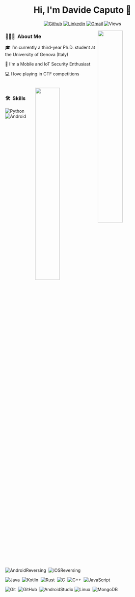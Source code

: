 <h1 align="center">  Hi, I'm Davide Caputo 👋 </h1>
<!--  <h3 align="center">🚀 fullstack devlover 🚀</h3> I'm Davide, a third-year PhD Student at the University of Genova -->
<div align="center">
  
[![Github](https://img.shields.io/badge/-Github-000?style=flat&logo=Github&logoColor=white)](https://github.com/dad01513)
[![Linkedin](https://img.shields.io/badge/-LinkedIn-blue?style=flat&logo=Linkedin&logoColor=white)](https://www.linkedin.com/in/davide-caputo/)
[![Gmail](https://img.shields.io/badge/-Gmail-c14438?style=flat&logo=Gmail&logoColor=white)](mailto:dave.caputo93@gmail.com)
![Views](https://komarev.com/ghpvc/?username=Dado1513&color=brightgreen)
</div>

<img width="40%" align="right" src="https://github-readme-stats-eight-theta.vercel.app/api?username=Dado1513&show_icons=true&theme=dark&include_all_commits=true&count_private=true" />

<h3> 👨🏻‍💻 &nbsp;About Me </h3>





🎓 I’m currently a third-year Ph.D. student at the University of Genova (Italy)

💼 I'm a Mobile and IoT Security Enthusiast

💻 I love playing in CTF competitions <!--[![CTFtime](https://shields.io/badge/-CTF-05122A?style=flat&logo=CTF)](https://ctftime.org/user/28094)-->


<br>
<img width="40%" align="right" src="https://github-readme-stats.vercel.app/api/top-langs/?username=dado1513&hide=html,Jupyter%20Notebook,PHP&langs_count=6&layout=compact&theme=dark&exclude_repo=IoT-Security-awesome"/>
<h3> 🛠 &nbsp;Skills </h3>

![Python](https://img.shields.io/badge/-Python-05122A?stylehttps=flat&logo=python)&nbsp;
![Android](https://shields.io/badge/-Android-05122A?style=flat&logo=Android)&nbsp;
![AndroidReversing](https://shields.io/badge/-Android_Reversing-05122A?style=flat&logo=Android)&nbsp;
![iOSReversing](https://shields.io/badge/-iOS_Reversing-05122A?style=flat&logo=Apple)&nbsp;



![Java](https://img.shields.io/badge/-Java-05122A?style=flat&logo=Java&logoColor=FFA518)&nbsp;
![Kotlin](https://shields.io/badge/-Kotlin-05122A?style=flat&logo=Kotlin)&nbsp;
![Rust](https://shields.io/badge/-Rust-05122A?style=flat&logo=Rust&logoColor=00000)&nbsp;
![C](https://img.shields.io/badge/-C-05122A?style=flat&logo=C&logoColor=A8B9CC)&nbsp;
![C++](https://img.shields.io/badge/-C++-05122A?style=flat&logo=C%2B%2B&logoColor=00599C)&nbsp;
![JavaScript](https://img.shields.io/badge/-JavaScript-05122A?style=flat&logo=JavaScript)&nbsp;



![Git](https://img.shields.io/badge/-Git-05122A?style=flat&logo=git)&nbsp;
![GitHub](https://img.shields.io/badge/-GitHub-05122A?style=flat&logo=github)&nbsp;
![AndroidStudio](https://shields.io/badge/-AndroidStudio-05122A?style=flat&logo=Android)
![Linux](https://shields.io/badge/-Linux-05122A?style=flat&logo=Linux)&nbsp;
![MongoDB](https://shields.io/badge/-MongoDB-05122A?style=flat&logo=MongoDb)&nbsp;




<!--
**Dado1513/Dado1513** is a ✨ _special_ ✨ repository because its `README.md` (this file) appears on your GitHub profile.
![Github](https://github-profile-trophy.vercel.app/?username=Dado1513)


Here are some ideas to get you started:

- 🔭 I’m currently working on ...
- 🌱 I’m currently learning ...
- 👯 I’m looking to collaborate on ...
- 🤔 I’m looking for help with ...
- 💬 Ask me about ...
- 📫 How to reach me: ...
- 😄 Pronouns: ...
- ⚡ Fun fact: ...
-->
